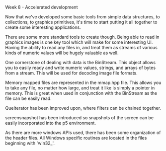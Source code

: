 Week 8 - Accelerated development

Now that we've developed some basic tools from simple 
data structures, to collections, to graphics primitives,
it's time to start putting it all together to create some
interesting applications.

There are some more standard tools to create though.  Being
able to read in graphics images is one key tool which will 
make for some interesting UI.  Having the ability to read 
any files in, and treat them as streams of various kinds of
numeric values will be hugely valuable as well.

One cornerstone of dealing with data is the BinStream.  This 
object allows you to easily ready and write numeric values, 
strings, and arrays of bytes from a stream.  This will be used
for decoding image file formats.

Memory mapped files are represented in the mmap.hpp file.  This
allows you to take any file, no matter how large, and treat it 
like is simply a pointer in memory.  This is great when used in 
conjunction with the BinStream as the file can be easily read.

QueIterator has been improved upon, where filters can be chained
together.

screensnapshot has been introduced so snapshots of the screen can
be easily incorporated into the p5 environment.

As there are more windows APIs used, there has been some organization 
of the header files.  All Windows specific routines are located
in the files beginning with 'win32_'.